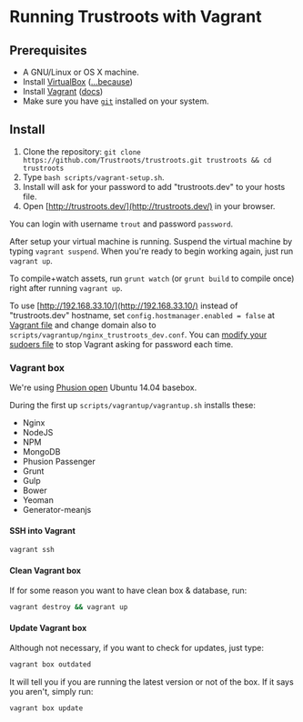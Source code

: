 # Running Trustroots with Vagrant

## Prerequisites
* A GNU/Linux or OS X machine.
* Install [VirtualBox](https://www.virtualbox.org/) ([...because](http://docs.vagrantup.com/v2/virtualbox))
* Install [Vagrant](https://www.vagrantup.com/) ([docs](https://docs.vagrantup.com/v2/installation/))
* Make sure you have [`git`](http://git-scm.com/) installed on your system.


## Install
1. Clone the repository: `git clone https://github.com/Trustroots/trustroots.git trustroots && cd trustroots`
2. Type `bash scripts/vagrant-setup.sh`.
3. Install will ask for your password to add "trustroots.dev" to your hosts file.
4. Open [http://trustroots.dev/](http://trustroots.dev/) in your browser.

You can login with username `trout` and password `password`.

After setup your virtual machine is running. Suspend the virtual machine by typing `vagrant suspend`.
When you're ready to begin working again, just run `vagrant up`.

To compile+watch assets, run `grunt watch` (or `grunt build` to compile once) right after running `vagrant up`.

To use [http://192.168.33.10/](http://192.168.33.10/) instead of "trustroots.dev" hostname,
set `config.hostmanager.enabled = false` at [Vagrant file](Vagrantfile) and change domain also to `scripts/vagrantup/nginx_trustroots_dev.conf`.
You can [modify your sudoers file](https://github.com/smdahlen/vagrant-hostmanager#passwordless-sudo)
to stop Vagrant asking for password each time.

### Vagrant box
We're using [Phusion open](https://github.com/phusion/open-vagrant-boxes) Ubuntu 14.04 basebox.

During the first up `scripts/vagrantup/vagrantup.sh` installs these:
- Nginx
- NodeJS
- NPM
- MongoDB
- Phusion Passenger
- Grunt
- Gulp
- Bower
- Yeoman
- Generator-meanjs

#### SSH into Vagrant
```bash
vagrant ssh
```

#### Clean Vagrant box
If for some reason you want to have clean box & database, run:
```bash
vagrant destroy && vagrant up
```

#### Update Vagrant box
Although not necessary, if you want to check for updates, just type:
```bash
vagrant box outdated
```

It will tell you if you are running the latest version or not of the box. If it says you aren't, simply run:
```bash
vagrant box update
```
